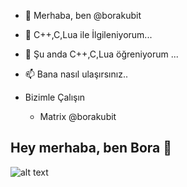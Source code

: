 - 👋 Merhaba, ben @borakubit
- 👀 C++,C,Lua ile İlgileniyorum...
- 🌱 Şu anda C++,C,Lua öğreniyorum ...
- 📫 Bana nasıl ulaşırsınız..

- Bizimle Çalışın
    - Matrix @borakubit 

## Hey merhaba, ben Bora 👋
![alt text](https://user-images.githubusercontent.com/3369400/133268513-5bfe2f93-4402-42c9-a403-81c9e86934b6.jpeg)
    
